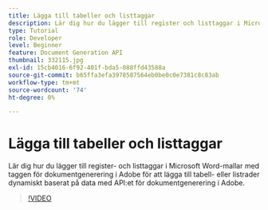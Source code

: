 ```yaml
---
title: Lägga till tabeller och listtaggar
description: Lär dig hur du lägger till register och listtaggar i Microsoft Word-mallar med taggen för dokumentgenerering i Adobe för att lägga till tabell- eller listrader dynamiskt baserat på data med API:et för dokumentgenerering i Adobe
type: Tutorial
role: Developer
level: Beginner
feature: Document Generation API
thumbnail: 332115.jpg
exl-id: 15cb4016-6f92-401f-bda5-088ffd43588a
source-git-commit: b65ffa3efa3978587564eb0be0c0e7381c8c83ab
workflow-type: tm+mt
source-wordcount: '74'
ht-degree: 0%

---
```


# Lägga till tabeller och listtaggar

Lär dig hur du lägger till register- och listtaggar i Microsoft Word-mallar med taggen för dokumentgenerering i Adobe för att lägga till tabell- eller listrader dynamiskt baserat på data med API:et för dokumentgenerering i Adobe.

>[!VIDEO](https://video.tv.adobe.com/v/332115?hidetitle=true)
